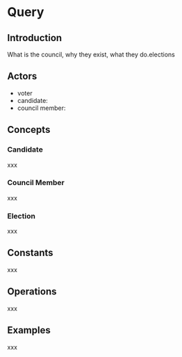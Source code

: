 # Query

## Introduction

What is the council, why they exist, what they do.elections

## Actors

* voter
* candidate:
* council member:

## Concepts

### Candidate

xxx

### Council Member

xxx

### Election

xxx

## Constants

xxx

## Operations

xxx

## Examples

xxx





